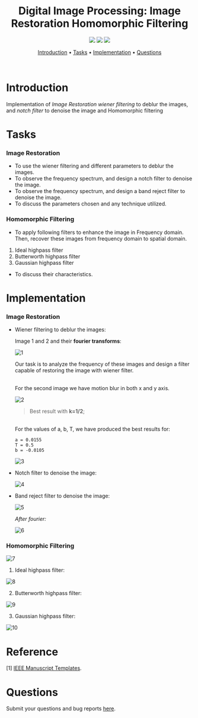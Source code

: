<h1 align="center">Digital Image Processing: Image Restoration Homomorphic Filtering
</h1>
<p align="center">
    <a href="https://www.mathworks.com/products/matlab.html"><img src="https://img.shields.io/badge/Made with-MATLAB-blue.svg"></a>
    <a href="https://github.com/luowensheng/DIP-Image-Restoration-Homomorphic-filtering-/pulse"><img src="https://img.shields.io/badge/Maintained%3F-yes-green.svg"></a>
    <a href="https://github.com/luowensheng"><img src="https://badges.frapsoft.com/os/v2/open-source.svg?v=103"></a>

<p align="center">
  <a href="#Introduction">Introduction</a> •
  <a href="#Issues">Tasks</a> •
  <a href="#Implementation">Implementation</a> •
  <a href="#Questions">Questions</a>
</p>

<br>

# Introduction
Implementation of *Image Restoration wiener filtering* to deblur the images, and *notch filter* to denoise the image and Homomorphic filtering

# Tasks
### **Image Restoration**
- To use the wiener filtering and different parameters to deblur the images. 
- To observe the frequency spectrum, and design a notch filter to denoise the image.
- To observe the frequency spectrum, and design a band reject filter to denoise the image.
- To discuss the parameters chosen and any technique utilized.


### **Homomorphic Filtering**
* To apply following filters to enhance the image in Frequency domain. Then, recover these images from frequency domain to spatial domain.

1. Ideal highpass filter
2. Butterworth highpass filter
3. Gaussian highpass filter

* To discuss their characteristics.

# Implementation
### **Image Restoration**
- Wiener filtering to deblur the images:
    
    Image 1 and 2 and their **fourier transforms**:
    
    ![1](https://i.ibb.co/R6rm3kv/1.jpg)
    
    Our task is to analyze the frequency of these images and design a filter capable of restoring the image with wiener filter.

    <br>
    For the second image we have motion blur in both x and y axis. 

   ![2](https://i.ibb.co/XFY1LWY/2.jpg) 

   >Best result with **k=1/2**;

   <br>
   For the values of a, b, T, we have produced the best results for:

    ```
    a = 0.0155
    T = 0.5
    b = -0.0105
    ```
    ![3](https://i.ibb.co/9hJSd80/3.jpg) 


- Notch filter to denoise the image:

    ![4](https://i.ibb.co/fxJ8YFN/4.jpg)

- Band reject filter to denoise the image:

    ![5](https://i.ibb.co/stGhHtN/5.jpg)

    *After fourier:*

    ![6](https://i.ibb.co/6P5dfKx/6.jpg)

### **Homomorphic Filtering**

![7](https://i.ibb.co/jf7yxcL/7.jpg)

1. Ideal highpass filter:

![8](https://i.ibb.co/6RKD6ZG/8.jpg)

2. Butterworth highpass filter: 

![9](https://i.ibb.co/4fFLV1F/9.jpg)

3. Gaussian highpass filter: 

![10](https://i.ibb.co/g3TRRYK/10.jpg)


# Reference
[1] [IEEE Manuscript Templates](http://www.ieee.org/conferences_events/conferences/publishing/templates.html).

# Questions
Submit your questions and bug reports [here](https://github.com/luowensheng/Natural-Language-Processing-Grammatical-Error-Correction-/issues).

